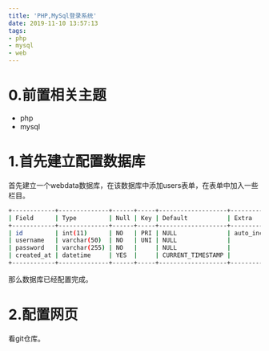 ```yaml
---
title: 'PHP,MySql登录系统'
date: 2019-11-10 13:57:13
tags:
- php
- mysql
- web
---
```


# 0.前置相关主题
- php
- mysql

# 1.首先建立配置数据库

首先建立一个webdata数据库，在该数据库中添加users表单，在表单中加入一些栏目。

```bash
+------------+--------------+------+-----+-------------------+----------------+
| Field      | Type         | Null | Key | Default           | Extra          |
+------------+--------------+------+-----+-------------------+----------------+
| id         | int(11)      | NO   | PRI | NULL              | auto_increment |
| username   | varchar(50)  | NO   | UNI | NULL              |                |
| password   | varchar(255) | NO   |     | NULL              |                |
| created_at | datetime     | YES  |     | CURRENT_TIMESTAMP |                |
+------------+--------------+------+-----+-------------------+----------------+

```
那么数据库已经配置完成。

# 2.配置网页
看git仓库。

